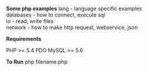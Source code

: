**Some php examples**
lang - language specific examples  
databases - how to connect, execute sql  
io - read, write files  
network - how to make http request, webservice, json  

**Requirements**

PHP >= 5.4
PDO
MySQL >= 5.6

**To Run**
php filename.php

